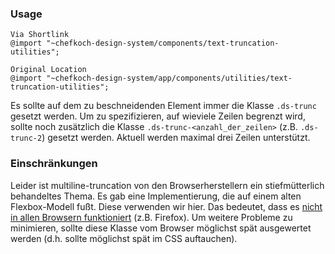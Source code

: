 ### Usage  
    
    Via Shortlink
    @import "~chefkoch-design-system/components/text-truncation-utilities";
    
    Original Location
    @import "~chefkoch-design-system/app/components/utilities/text-truncation-utilities";

Es sollte auf dem zu beschneidenden Element immer die Klasse `.ds-trunc` gesetzt werden. Um zu spezifizieren, auf wieviele Zeilen begrenzt wird, sollte noch zusätzlich die Klasse `.ds-trunc-<anzahl_der_zeilen>` (z.B. `.ds-trunc-2`) gesetzt werden. Aktuell werden maximal drei Zeilen unterstützt.


### Einschränkungen

Leider ist multiline-truncation von den Browserherstellern ein stiefmütterlich behandeltes Thema. Es gab eine Implementierung, die auf einem alten Flexbox-Modell fußt. Diese verwenden wir hier. Das bedeutet, dass es [nicht in allen Browsern funktioniert](https://caniuse.com/#feat=css-line-clamp) (z.B. Firefox). Um weitere Probleme zu minimieren, sollte diese Klasse vom Browser möglichst spät ausgewertet werden (d.h. sollte möglichst spät im CSS auftauchen).

